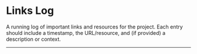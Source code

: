 # Links Log

A running log of important links and resources for the project. Each entry should include a timestamp, the URL/resource, and (if provided) a description or context.

---
